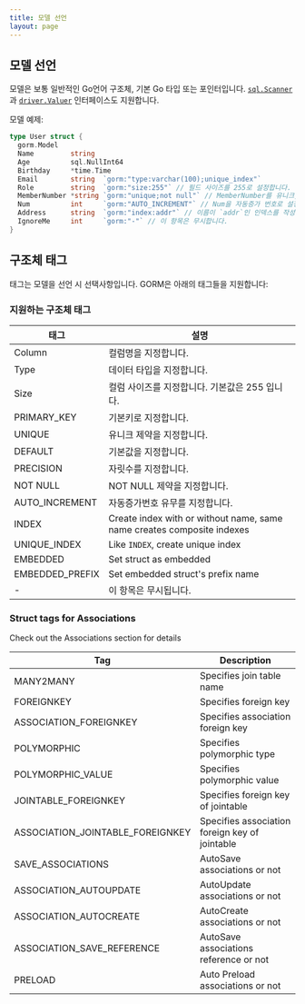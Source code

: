 ```yaml
---
title: 모델 선언
layout: page
---
```


## 모델 선언

모델은 보통 일반적인 Go언어 구조체, 기본 Go 타입 또는 포인터입니다. [`sql.Scanner`](https://golang.org/pkg/database/sql/#Scanner) 과 [`driver.Valuer`](https://golang.org/pkg/database/sql/driver/#Valuer) 인터페이스도 지원합니다.

모델 예제:

```go
type User struct {
  gorm.Model
  Name         string
  Age          sql.NullInt64
  Birthday     *time.Time
  Email        string  `gorm:"type:varchar(100);unique_index"`
  Role         string  `gorm:"size:255"` // 필드 사이즈를 255로 설정합니다.
  MemberNumber *string `gorm:"unique;not null"` // MemberNumber를 유니크, not null로 설정합니다.
  Num          int     `gorm:"AUTO_INCREMENT"` // Num을 자동증가 번호로 설정합니다.
  Address      string  `gorm:"index:addr"` // 이름이 `addr`인 인덱스를 작성합니다.
  IgnoreMe     int     `gorm:"-"` // 이 항목은 무시합니다.
}
```

## 구조체 태그

태그는 모델을 선언 시 선택사항입니다. GORM은 아래의 태그들을 지원합니다:

### 지원하는 구조체 태그

| 태그              | 설명                                                                     |
| --------------- | ---------------------------------------------------------------------- |
| Column          | 컬럼명을 지정합니다.                                                            |
| Type            | 데이터 타입을 지정합니다.                                                         |
| Size            | 컬럼 사이즈를 지정합니다. 기본값은 255 입니다.                                           |
| PRIMARY_KEY     | 기본키로 지정합니다.                                                            |
| UNIQUE          | 유니크 제약을 지정합니다.                                                         |
| DEFAULT         | 기본값을 지정합니다.                                                            |
| PRECISION       | 자릿수를 지정합니다.                                                            |
| NOT NULL        | NOT NULL 제약을 지정합니다.                                                    |
| AUTO_INCREMENT  | 자동증가번호 유무를 지정합니다.                                                      |
| INDEX           | Create index with or without name, same name creates composite indexes |
| UNIQUE_INDEX    | Like `INDEX`, create unique index                                      |
| EMBEDDED        | Set struct as embedded                                                 |
| EMBEDDED_PREFIX | Set embedded struct's prefix name                                      |
| -               | 이 항목은 무시됩니다.                                                           |

### Struct tags for Associations

Check out the Associations section for details

| Tag                                | Description                                    |
| ---------------------------------- | ---------------------------------------------- |
| MANY2MANY                          | Specifies join table name                      |
| FOREIGNKEY                         | Specifies foreign key                          |
| ASSOCIATION_FOREIGNKEY             | Specifies association foreign key              |
| POLYMORPHIC                        | Specifies polymorphic type                     |
| POLYMORPHIC_VALUE                  | Specifies polymorphic value                    |
| JOINTABLE_FOREIGNKEY               | Specifies foreign key of jointable             |
| ASSOCIATION_JOINTABLE_FOREIGNKEY | Specifies association foreign key of jointable |
| SAVE_ASSOCIATIONS                  | AutoSave associations or not                   |
| ASSOCIATION_AUTOUPDATE             | AutoUpdate associations or not                 |
| ASSOCIATION_AUTOCREATE             | AutoCreate associations or not                 |
| ASSOCIATION_SAVE_REFERENCE       | AutoSave associations reference or not         |
| PRELOAD                            | Auto Preload associations or not               |